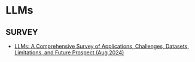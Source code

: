 # LLMs

## SURVEY

* [LLMs: A Comprehensive Survey of Applications, Challenges, Datasets, Limitations, and Future Prospect (Aug 2024)](https://www.researchgate.net/publication/383058502_Large_Language_Models_A_Comprehensive_Survey_of_its_Applications_Challenges_Limitations_and_Future_Prospects)